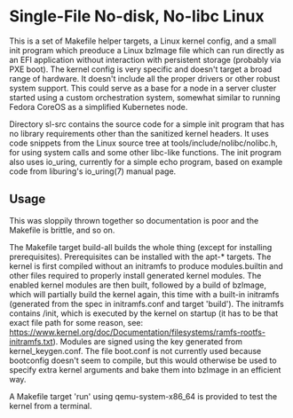 # Single-File No-disk, No-libc Linux

This is a set of Makefile helper targets, a Linux kernel config, and a small 
init program which preoduce a Linux bzImage file which can run directly as an 
EFI application without interaction with persistent storage (probably via PXE 
boot). The kernel config is 
very specific and doesn't target a broad range of hardware. It doesn't include 
all the proper drivers or other robust system support. This could serve as a base 
for a node in a server cluster started using a custom orchestration system, 
somewhat similar to running Fedora CoreOS as a simplified Kubernetes node.

Directory sl-src contains the source code for a simple init program that has
no library requirements other than the sanitized kernel headers. 
It uses code snippets from the Linux source
tree at tools/include/nolibc/nolibc.h, for using system calls and some other
libc-like functions. The init program also uses io_uring, currently for a simple
echo program, based on example code from liburing's io_uring(7) manual page.

## Usage

This was sloppily thrown together so documentation is poor and the Makefile is
brittle, and so on.

The Makefile target build-all builds the whole thing (except for installing
prerequisites). Prerequisites can be installed with the apt-* targets. The 
kernel is first compiled without an initramfs to produce 
modules.builtin and other files required to properly install generated kernel 
modules. The enabled kernel modules are then built, followed by a build of
bzImage, which will partially build the kernel again, this time with a built-in 
initramfs (generated from the spec in initramfs.conf and target 'build'). The 
initramfs 
contains /init, which is executed by the kernel on startup (it has to be that 
exact file path for some reason, see: 
https://www.kernel.org/doc/Documentation/filesystems/ramfs-rootfs-initramfs.txt). 
Modules are signed using the key generated from kernel_keygen.conf. The file 
boot.conf is not currently used because bootconfig doesn't seem to compile,
but this would otherwise be used to specify extra kernel arguments and bake them
into bzImage in an efficient way.

A Makefile target 'run' using qemu-system-x86_64 is provided to test the kernel 
from a terminal.